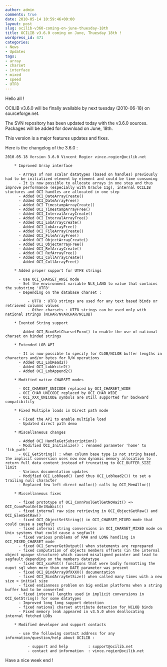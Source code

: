 ```yaml
---
author: admin
comments: true
date: 2010-05-14 10:59:46+00:00
layout: post
slug: ocilib-v360-coming-on-june-thuesday-18th
title: OCILIB v3.6.0 coming on June, Thuesday 18th !
wordpress_id: 471
categories:
- News
- Updates
tags:
- array
- charset
- interface
- mixed
- speed
- UTF8
---
```


Hello all !

OCILIB v3.6.0 will be finally available by next tuesday (2010-06-18) on sourceforge.net.

The SVN repository has been updated today with the v3.6.0 sources.
Packages will be added for download on June, 18th.

This version is a major features updates and fixes.

Here is the changelog of the 3.6.0 :


    
    
    2010-05-18 Version 3.6.0 Vincent Rogier vince.rogier@ocilib.net
    
        * Improved Array interface
        
          - Arrays of non scalar datatypes (based on handles) previously had to be initialized element by element and could be time consuming
          - It is now possible to allocate arrays in one step and thus improve performance (especially with Oracle 11g), internal OCILIB stuctures and OCI handles are allocated in one step
          - Added OCI_DateArrayCreate()
          - Added OCI_DateArrayFree()
          - Added OCI_TimestampArrayCreate()
          - Added OCI_TimestampArrayFree()
          - Added OCI_IntervalArrayCreate()
          - Added OCI_IntervalArrayFree()
          - Added OCI_LobArrayCreate()
          - Added OCI_LobArrayFree()
          - Added OCI_FileArrayCreate()
          - Added OCI_FileArrayFree()
          - Added OCI_ObjectArrayCreate()
          - Added OCI_ObjectArrayFree()
          - Added OCI_RefArrayCreate()
          - Added OCI_RefArrayFree()
          - Added OCI_CollArrayCreate()
          - Added OCI_CollArrayFree()
          
        * Added proper support for UTF8 strings
    
          - Use OCI_CHARSET_ANSI mode
          - Set the environment variable NLS_LANG to value that contains the substring 'UTF8'
          - Depending on the database charset :
        
              - UTF8 : UTF8 strings are used for any text based binds or retrieved columns values
              - Other charsets : UTF8 strings can be used only with national strings (NCHAR/NVARCHAR/NCLOB)
    
        * Exented String support
    
          - Added OCI_BindSetCharsetForm() to enable the use of national charset on binded strings
    
        * Extended LOB API
    
          - It is now possible to specify for CLOB/NCLOB buffer lengths in characters and/or bytes for R/W operations
          - Added OCI_LobRead2()
          - Added OCI_LobWrite2()
          - Added OCI_LobAppend2()
    
        * Modified native CHARSET modes
    
          - OCI_CHARSET_UNICODE replaced by OCI_CHARSET_WIDE 
          - OCI_CHAR_UNICODE replaced by OCI_CHAR_WIDE
          - OCI_XXX_UNICODE symbols are still supported for backward compatibility
       
        * Fixed Multiple loads in Direct path mode
    
          - Fixed the API to enable multiple load
          - Updated direct path demo
    
        * Miscellaneous changes
    
          - Added OCI_HandleGetSubscription()
          - Modified OCI_Initialize() : renamed parameter 'home' to 'lib_path' 
          - OCI_GetString() : when column base type is not string based, the implicit conversion uses now now dynamic memory allocation to return full data content instead of truncating to OCI_BUFFER_SIZE limit    
          - Various documentation updates
          - Modified OCI_LobRead() (and thus OCI_LobRead2()) to set a trailing null character
          - Replaced few left direct malloc() calls by OCI_MemAlloc()
    
        * Miscellaneous fixes
    
          - fixed prototype of OCI_ConnPoolGetlGetNoWait() => OCI_ConnPoolGetGetNoWait()
          - fixed internal raw size retrieving in OCI_ObjectGetRaw() and OCI_ElemSetRaw()
          - fixed OCI_ObjectSetString() in OCI_CHARSET_MIXED mode that could cause a segfault
          - fixed internal string conversions in OCI_CHARSET_MIXED mode on Unix systems that could cause a segfault
          - fixed various problems of RAW and LONG handling in OCI_MIXED_CHARSET mode
          - fixed OCI_ServerGetOutput() when statements are reprepared
          - fixed computation of objects members offsets (in the internal object opaque structure) which caused misaligned pointer and lead to segfault depending on the members datatype
          - fixed OCI_xxxFmt() functions that were badly formatting the ouput sql when more than one DATE parameter was present
          - fixed OCI_BindArrayOfXXXX() documentation
          - fixed OCI_BindArraySetSize() when called many times with a new size > initial size
          - fixed endianness problem on big endian platforms when a string buffer had to be converted
          - fixed internal lengths used in implicit conversions in OCI_GetString() for some datatypes
          - Improved long long support detection
          - fixed national charset attribute detection for NCLOB binds
          - Fixed memory leak appeared in v3.5.0 when deallocating internal fetched LOBs
    
        * Modified developer and support contacts
    
          - use the following contact address for any information/question/help about OCILIB :
    
              - support and help         : support@ocilib.net
              - contact and information  : vince.rogier@ocilib.net 
    
    
    



Have a nice week end !
